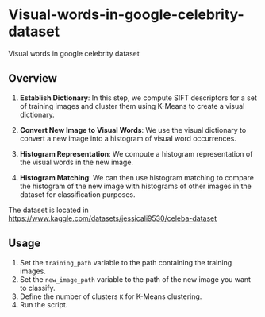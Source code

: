 # Visual-words-in-google-celebrity-dataset
Visual words in google celebrity dataset


## Overview

1. **Establish Dictionary**: In this step, we compute SIFT descriptors for a set of training images and cluster them using K-Means to create a visual dictionary.

2. **Convert New Image to Visual Words**: We use the visual dictionary to convert a new image into a histogram of visual word occurrences.

3. **Histogram Representation**: We compute a histogram representation of the visual words in the new image.

4. **Histogram Matching**: We can then use histogram matching to compare the histogram of the new image with histograms of other images in the dataset for classification purposes.

The dataset is located in https://www.kaggle.com/datasets/jessicali9530/celeba-dataset

## Usage

1. Set the `training_path` variable to the path containing the training images.
2. Set the `new_image_path` variable to the path of the new image you want to classify.
3. Define the number of clusters `K` for K-Means clustering.
4. Run the script.


